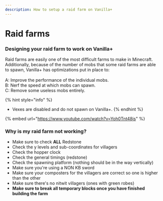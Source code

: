 ```yaml
---
description: How to setup a raid farm on Vanilla+
---
```


# Raid farms

### Designing your raid farm to work on Vanilla+

Raid farms are easily one of the most difficult farms to make in Minecraft. Additionally, because of the number of mobs that some raid farms are able to spawn, Vanilla+ has optimizations put in place to:\
\
A: Improve the performance of the individual mobs.\
B: Nerf the speed at which mobs can spawn.\
C: Remove some useless mobs entirely.

{% hint style="info" %}
* Vexes are disabled and do not spawn on Vanilla+.
{% endhint %}

{% embed url="https://www.youtube.com/watch?v=Yoh0Tnt48js" %}

### Why is my raid farm not working?

* Make sure to check **ALL** Redstone
* Check the y levels and sub-coordinates for villagers
* Check the hopper clock
* Check the general timings (redstone)
* Check the spawning platform (nothing should be in the way vertically)
* Make sure you're using a NON KB sword
* Make sure your composters for the villagers are correct so one is higher than the other
* Make sure there's no nitwit villagers (ones with green robes)
* **Make sure to break all temporary blocks once you have finished building the farm**
